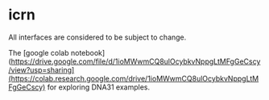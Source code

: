 # icrn

All interfaces are considered to be subject to change.

The [google colab notebook](https://drive.google.com/file/d/1ioMWwmCQ8ulOcybkvNppgLtMFgGeCscy/view?usp=sharing](https://colab.research.google.com/drive/1ioMWwmCQ8ulOcybkvNppgLtMFgGeCscy) for exploring DNA31 examples.
